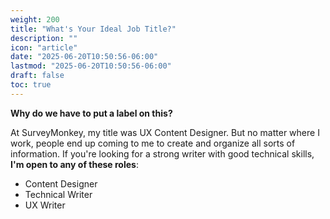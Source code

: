 ```yaml
---
weight: 200
title: "What's Your Ideal Job Title?"
description: ""
icon: "article"
date: "2025-06-20T10:50:56-06:00"
lastmod: "2025-06-20T10:50:56-06:00"
draft: false
toc: true
---
```

**Why do we have to put a label on this?**

At SurveyMonkey, my title was UX Content Designer. But no matter where I work, people end up coming to me to create and organize all sorts of information. If you're looking for a strong writer with good technical skills, **I'm open to any of these roles**:

- Content Designer
- Technical Writer
- UX Writer